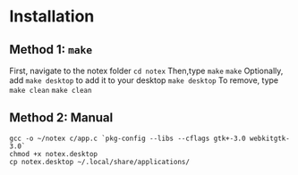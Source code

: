 # Installation
## Method 1: `make`
First, navigate to the notex folder
```cd notex```
Then,type `make`
```make```
Optionally, add `make desktop` to add it to your desktop
```make desktop```
To remove, type `make clean`
```make clean```
## Method 2: Manual
```
gcc -o ~/notex c/app.c `pkg-config --libs --cflags gtk+-3.0 webkitgtk-3.0`
chmod +x notex.desktop
cp notex.desktop ~/.local/share/applications/
```
